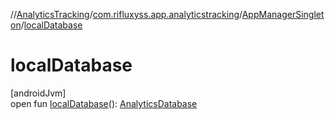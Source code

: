 //[AnalyticsTracking](../../../index.md)/[com.rifluxyss.app.analyticstracking](../index.md)/[AppManagerSingleton](index.md)/[localDatabase](local-database.md)

# localDatabase

[androidJvm]\
open fun [localDatabase](local-database.md)(): [AnalyticsDatabase](../../com.rifluxyss.app.analyticstracking.database/-analytics-database/index.md)
